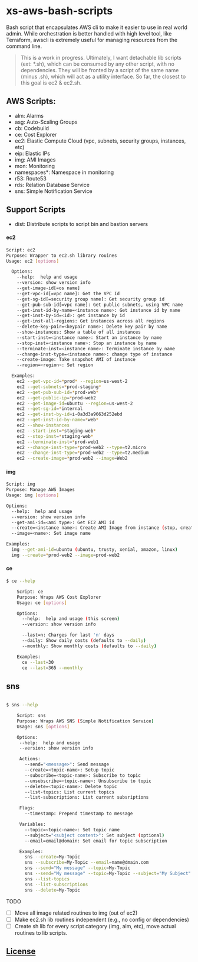 # xs-aws-bash-scripts

Bash script that encapsulates AWS cli to make it easier to use in
real world admin. While orchestration is better handled with high level tool,
like Terraform, awscli is extremely useful for managing resources from
the command line.

> This is a work in progress. Ultimately, I want detachable lib scripts
(ext: *.sh), which can be consumed by any other script, with no dependencies.
They will be fronted by a script of the same name (minus .sh), which will act
as a utility interface. So far, the closest to this goal is ec2 & ec2.sh.


## AWS Scripts:
* alm: Alarms
* asg: Auto-Scaling Groups
* cb: Codebuild
* ce: Cost Explorer
* ec2: Elastic Compute Cloud (vpc, subnets, security groups, instances, etc)
* eip: Elastic IPs
* img: AMI Images
* mon: Monitoring
* namespaces*: Namespace in monitoring
* r53: Route53
* rds: Relation Database Service
* sns: Simple Notification Service

## Support Scripts
* dist: Distribute scripts to script bin and bastion servers

#### ec2

```sh
Script: ec2
Purpose: Wrapper to ec2.sh library rouines
Usage: ec2 [options]

  Options:
    --help:  help and usage
    --version: show version info
    --get-image-id[=os name]
    --get-vpc-id[=vpc name]: Get the VPC Id
    --get-sg-id[=security group name]: Get security group id
    --get-pub-sub-id[=vpc name]: Get public subnets, using VPC name
    --get-inst-id-by-name=<instance name>: Get instance id by name
    --get-inst-by-id=<id>: get instance by id
    --get-inst-all-regions: Get instances across all regions
    --delete-key-pair=<keypair name>: Delete key pair by name
    --show-instances: Show a table of all instances
    --start-inst=<instance name>: Start an instance by name
    --stop-inst=<instance name>: Stop an instance by name
    --terminate-inst=<instance name>: Terminate instance by name
    --change-inst-type=<instance name>: change type of instance
    --create-image: Take snapshot AMI of instance
    --region=<region>: Set region

  Examples:
    ec2 --get-vpc-id=*prod* --region=us-west-2
    ec2 --get-subnets=*prod-staging*
    ec2 --get-pub-sub-id=*prod-web*
    ec2 --get-public-ip=*prod-web2
    ec2 --get-image-id=ubuntu --region=us-west-2
    ec2 --get-sg-id=*internal
    ec2 --get-inst-by-id=i-0a3d3a9663d252ebd
    ec2 --get-inst-id-by-name=*web*
    ec2 --show-instances
    ec2 --start-inst=*staging-web*
    ec2 --stop-inst=*staging-web*
    ec2 --terminate-inst=*prod-web1
    ec2 --change-inst-type=*prod-web2 --type=t2.micro
    ec2 --change-inst-type=*prod-web2 --type=t2.medium
    ec2 --create-image=*prod-web2 --image=Web2

```
#### img

```sh
Script: img
Purpose: Manage AWS Images
Usage: img [options]

Options:
  --help:  help and usage
  --version: show version info
  --get-ami-id=<ami type>: Get EC2 AMI id
  --create=<instance name>: Create AMI Image from instance (stop, create & start)
  --image=<name>: Set image name

Examples:
  img --get-ami-id=ubuntu (ubuntu, trusty, xenial, amazon, linux)
  img --create=*prod-web2 --image=prod-web2


```
#### ce

```sh
$ ce --help

    Script: ce
    Purpose: Wraps AWS Cost Explorer
    Usage: ce [options]

    Options:
      --help:  help and usage (this screen)
      --version: show version info

      --last=n: Charges for last 'n' days
      --daily: Show daily costs (defaults to --daily)
      --monthly: Show monthly costs (defaults to --daily)

    Examples:
      ce --last=30
      ce --last=365 --monthly


```

## sns
```sh

$ sns --help

    Script: sns
    Purpose: Wraps AWS SNS (Simple Notification Service)
    Usage: sns [options]

    Options:
     --help:  help and usage
     --version: show version info

     Actions:
       --send="<message>": Send message
       --create=<topic-name>: Setup topic
       --subscribe=<topic-name>: Subscribe to topic
       --unsubscribe=<topic-name>: Unsubscribe to topic
       --delete=<topic-name>: Delete topic
       --list-topics: List current topics
       --list-subscriptions: List current subsriptions

     Flags:
       --timestamp: Prepend timestamp to message

     Variables:
       --topic=<topic-name>: Set topic name
       --subject="<subject content>": Set subject (optional)
       --email=email@domain: Set email for topic subscription

     Examples:
       sns --create=My-Topic
       sns --subscribe=My-Topic --email=name@dmain.com
       sns --send="My message" --topic=My-Topic
       sns --send="My message" --topic=My-Topic --subject="My Subject" --timestamp
       sns --list-topics
       sns --list-subscriptions
       sns --delete=My-Topic
```


TODO
- [ ] Move all image related routines to img (out of ec2)
- [ ] Make ec2.sh lib routines independent (e.g., no config or dependencies)
- [ ] Create sh lib for every script category (img, alm, etc), move actual routines to lib scripts.

## [License](LICENSE.md)
